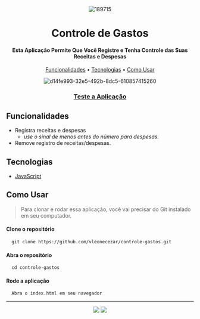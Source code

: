 <div align="center">
  
![189715](https://user-images.githubusercontent.com/76831929/172805499-62dc068f-3ce5-449c-a23d-e3f77f07a4d2.png)

# Controle de Gastos

#### Esta Aplicação Permite Que Você Registre e Tenha Controle das Suas Receitas e Despesas

[Funcionalidades](#funcionalidades) • [Tecnologias](#tecnologias) • [Como Usar](#como-usar)

![d14fe993-32e5-492b-8dc5-610857415260](https://user-images.githubusercontent.com/76831929/172805556-6799d110-a6c8-476e-9406-fdcc47905d02.png)

### [Teste a Aplicação](https://vleonecezar.github.io/controle-gastos/)

</div>

## Funcionalidades

- Registra receitas e despesas 
  - *use o sinal de menos antes do número para despesas.*
- Remove registro de receitas/despesas.

## Tecnologias

- [JavaScript](https://www.w3schools.com/js/)

## Como Usar

> Para clonar e rodar essa aplicação, você vai precisar do Git instalado em seu computador.

#### Clone o repositório

```
  git clone https://github.com/vleonecezar/controle-gastos.git
```

#### Abra o repositório

```
  cd controle-gastos
```

#### Rode a aplicação

```
  Abra o index.html em seu navegador
```

<hr />
<div align="center">
<a href="https://www.linkedin.com/in/vitor-leone-cezar/" target="_blank"><img src="https://img.shields.io/badge/-LinkedIn-%230077B5?style=for-the-badge&logo=linkedin&logoColor=white" target="_blank"></a>
<a href="mailto:vleone.job@gmail.com" target="_blank"><img src="https://img.shields.io/badge/Gmail-D14836?style=for-the-badge&logo=gmail&logoColor=white" target="_blank"></a>
</div>
